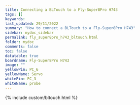 ```yaml
---
title: Connecting a BLTouch to a Fly-Super8Pro H743
tags: []
keywords: 
last_updated: 29/11/2022
summary: "How to connect a BLTouch to a Fly-Super8Pro H743"
sidebar: mydoc_sidebar
permalink: fly_super8pro_h743_bltouch.html
folder: mydoc
comments: false
toc: false
datatable: true
boardname: Fly-Super8Pro H743
image: ""
yellowPin: PC_6
yellowName: Servo
whitePin: PC_3
whiteName: probe
---
```


{% include custom/bltouch.html %}